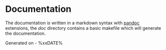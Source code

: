 Documentation
=============

The documentation is written in a markdown syntax with [pandoc]
extensions, the *doc* directory contains a basic makefile which will
generate the documentation.

[pandoc]: http://johnmacfarlane.net/pandoc/README.html

Generated on - %xxDATE%
